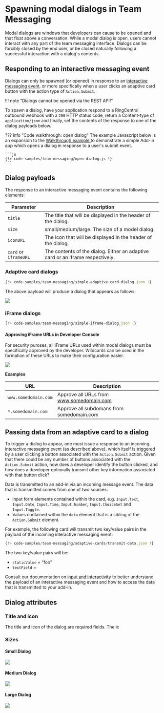 # Spawning modal dialogs in Team Messaging

Modal dialogs are windows that developers can cause to be opened and that float above a conversation. While a modal dialog is open, users cannot interact with any part of the team messaging interface. Dialogs can be forcibly closed by the end user, or be closed naturally following a successful interaction with a dialog's contents.

## Responding to an interactive messaging event

Dialogs can only be spawned (or opened) in response to an [interactive messaging event](../../events/interactive-messages/), or more specifically when a user clicks an adaptive card button with the action type of `Action.Submit`.

!!! note "Dialogs cannot be opened via the REST API!"

To spawn a dialog, have your application respond to a RingCentral outbound webhook with a `200` HTTP status code, return a Content-type of `application/json` and finally, set the contents of the response to one of the dialog payloads below.

??? info "Code walkthrough: open dialog"
    The example Javascript below is an expansion to the [Walkthrough example ](../bots/posting-cards/) to demonstrate a simple Add-in app which opens a dialog in response to a user's submit event.

    ```js
    {!> code-samples/team-messaging/open-dialog.js !}
    ```

## Dialog payloads

The response to an interactive messaging event contains the following elements:

| Parameter | Description |
|-|-|
| `title` | The title that will be displayed in the header of the dialog. |
| `size` | small/medium/large. The size of a model dialog. |
| `iconURL` | The icon that will be displayed in the header of the dialog. |
| `card` or `iframeURL` | The contents of the dialog. Either an adaptive card or an iframe respectively. |

### Adaptive card dialogs

```js
{!> code-samples/team-messaging/simple-adaptive-card-dialog.json !}
```

The above payload will produce a dialog that appears as follows:

<img src="../dialog-hello-medium.png" class="img-fluid" style="max-width: 500px" />

### iFrame dialogs

```js
{!> code-samples/team-messaging/simple-iframe-dialog.json !}
```

#### Approving iFrame URLs in Developer Console

For security puroses, all iFrame URLs used within modal dialogs must be specifically approved by the developer. Wildcards can be used in the formation of these URLs to make their configuration easier.

<img src="../dialog-url-whitelist.png" class="img-fluid" style="max-width: 500px" />

**Examples**

| URL | Description |
|-|-|
| `www.somedomain.com` | Approve all URLs from www.somedomain.com |
| `*.somedomain.com` | Approve all subdomans from somedomain.com |

## Passing data from an adaptive card to a dialog

To trigger a dialog to appear, one must issue a response to an incoming interactive messaging event (as described above), which itself is triggered by a user clicking a button associated with the `Action.Submit` action. Given that there could be any number of buttons associated with the `Action.Submit` action, how does a developer identify the button clicked, and how does a developer optionally transmit other key information associated with that button click?

Data is transmitted to an add-in via an incoming message event. The data that is transmitted comes from one of two sources:

* Input form elements contained within the card, e.g. `Input.Text`, `Input.Date`, `Input.Time`, `Input.Number`, `Input.ChoiceSet` and `Input.Toggle`.
* Values contained within the `data` element that is a sibling of the `Action.Submit` element.

For example, the following card will transmit two key/value pairs in the payload of the incoming interactive messaging event:

```js
{!> code-samples/team-messaging/adaptive-cards/transmit-data.json !}
```

The two key/value pairs will be:

* `staticValue` = "foo"
* `textField` = <determined by user>

Consult our documentation on [input and interactivity](../actions/) to better understand the payload of an interactive messaging event and how to access the data that is transmitted to your add-in.

## Dialog attributes

### Title and icon

The title and icon of the dialog are required fields. The ic

### Sizes

#### Small Dialog

<img src="../dialog-hello-small.png" class="img-fluid" style="max-width: 500px" />

#### Medium Dialog

<img src="../dialog-hello-medium.png" class="img-fluid" style="max-width: 500px" />

#### Large Dialog

<img src="../dialog-hello-large.png" class="img-fluid" style="max-width: 500px" />

<!--
## Errors

| Error Code | Meaning               |
|------------|-----------------------|
| `403`      | Invalid iframe URL    |
| `422`      | Invalid adaptive card |
-->
